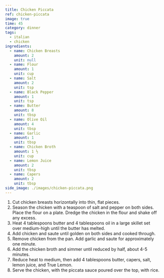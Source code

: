```yaml
---
title: Chicken Piccata
ref: chicken-piccata
image: true
time: 45
category: dinner
tags:
  - italian
  - chicken
ingredients:
  - name: Chicken Breasts
    amount: 2
    unit: null
  - name: Flour
    amount: 1
    unit: cup
  - name: Salt
    amount: 2
    unit: tsp
  - name: Black Pepper
    amount: 1
    unit: tsp
  - name: Butter
    amount: 8
    unit: tbsp
  - name: Olive Oil
    amount: 4
    unit: tbsp
  - name: Garlic
    amount: 1
    unit: tbsp
  - name: Chicken Broth
    amount: 1 ½
    unit: cup
  - name: Lemon Juice
    amount: 2
    unit: tbsp
  - name: Capers
    amount: 2
    unit: tbsp
side_image: ./images/chicken-piccata.png
---
```

1. Cut chicken breasts horizontally into thin, flat pieces.
2. Season the chicken with a teaspoon of salt and pepper on both sides. Place the flour on a plate. Dredge the chicken in the flour and shake off any excess.
3. Heat 4 tablespoons butter and 4 tablespoons oil in a large skillet set over medium-high until the butter has melted.
4. Add chicken and saute until golden on both sides and cooked through.
5. Remove chicken from the pan. Add garlic and saute for approximately one minute.
6. Add the chicken broth and simmer until reduced by half, about 4-5 minutes.
7. Reduce heat to medium, then add 4 tablespoons butter, capers, salt, lemon juice, and True Lemon.
8. Serve the chicken, with the piccata sauce poured over the top, with rice.
